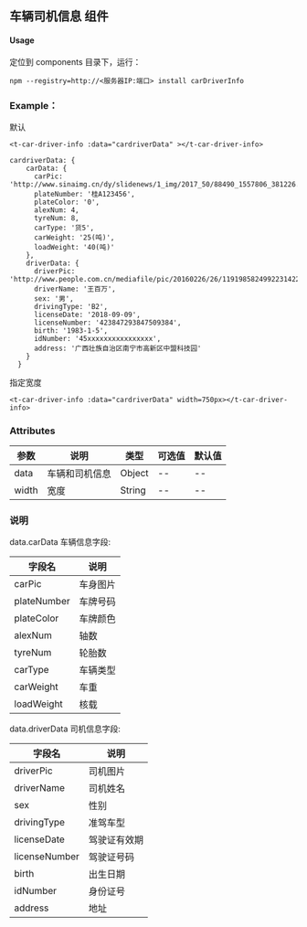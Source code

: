 ## 车辆司机信息 组件
#### Usage
定位到 components 目录下，运行：
```
npm --registry=http://<服务器IP:端口> install carDriverInfo
```
### Example：
默认
```
<t-car-driver-info :data="cardriverData" ></t-car-driver-info>

cardriverData: {
    carData: {
      carPic: 'http://www.sinaimg.cn/dy/slidenews/1_img/2017_50/88490_1557806_381226.jpg',
      plateNumber: '桂A123456',
      plateColor: '0',
      alexNum: 4,
      tyreNum: 8,
      carType: '货5',
      carWeight: '25(吨)',
      loadWeight: '40(吨)'
    },
    driverData: {
      driverPic: 'http://www.people.com.cn/mediafile/pic/20160226/26/1191985824992231422.jpg',
      driverName: '王百万',
      sex: '男',
      drivingType: 'B2',
      licenseDate: '2018-09-09',
      licenseNumber: '423847293847509384',
      birth: '1983-1-5',
      idNumber: '45xxxxxxxxxxxxxxxx',
      address: '广西壮族自治区南宁市高新区中盟科技园'
    }
  }

```
指定宽度
```
<t-car-driver-info :data="cardriverData" width=750px></t-car-driver-info>

```

### Attributes

| 参数 | 说明       | 类型    | 可选值     | 默认值 |
|------|------------|---------|------------|--------|
| data | 车辆和司机信息 | Object  | --        | --     |
| width | 宽度 | String | -- | --  |

### 说明

data.carData 车辆信息字段:

| 字段名           | 说明                                              |
|------------------|---------------------------------------------------|
| carPic       | 车身图片 |
| plateNumber      | 车牌号码                                          |
| plateColor       | 车牌颜色                                          |
| alexNum        | 轴数                                      |
| tyreNum      | 轮胎数                                      |
| carType | 车辆类型                                      |
| carWeight     | 车重                                      |
| loadWeight     | 核载                                      |

 data.driverData 司机信息字段:
  
  | 字段名           | 说明                                              |
  |------------------|---------------------------------------------------|
  | driverPic       | 司机图片 |
  | driverName      | 司机姓名                                          |
  | sex       | 性别                                          |
  | drivingType        | 准驾车型                                      |
  | licenseDate      | 驾驶证有效期                                      |
  | licenseNumber | 驾驶证号码                                      |
  | birth     | 出生日期                                     |
  | idNumber     | 身份证号                                      |
  | address     | 地址                                      |

